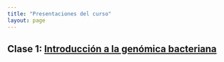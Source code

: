 ```yaml
---
title: "Presentaciones del curso"
layout: page
---
```

 
## Clase 1: [Introducción a la genómica bacteriana] 

[Introducción a la genómica bacteriana]: https://github.com/braddmg/ProkGen/raw/main/Clases/Clase_1.pdf
[jekyll-gh]:   https://github.com/jekyll/jekyll
[jekyll-talk]: https://talk.jekyllrb.com/

